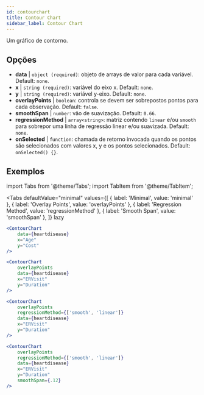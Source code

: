 ```yaml
---
id: contourchart
title: Contour Chart
sidebar_label: Contour Chart
---
```


Um gráfico de contorno.

## Opções

* __data__ | `object (required)`: objeto de arrays de valor para cada variável. Default: `none`.
* __x__ | `string (required)`: variável do eixo x. Default: `none`.
* __y__ | `string (required)`: variável y-eixo. Default: `none`.
* __overlayPoints__ | `boolean`: controla se devem ser sobrepostos pontos para cada observação. Default: `false`.
* __smoothSpan__ | `number`: vão de suavização. Default: `0.66`.
* __regressionMethod__ | `array<string>`: matriz contendo `linear` e/ou `smooth` para sobrepor uma linha de regressão linear e/ou suavizada. Default: `none`.
* __onSelected__ | `function`: chamada de retorno invocada quando os pontos são selecionados com valores x, y e os pontos selecionados. Default: `onSelected() {}`.


## Exemplos

import Tabs from '@theme/Tabs';
import TabItem from '@theme/TabItem';

<Tabs
    defaultValue="minimal"
    values={[
        { label: 'Minimal', value: 'minimal' },
        { label: 'Overlay Points', value: 'overlayPoints' },
        { label: 'Regression Method', value: 'regressionMethod' },
        { label: 'Smooth Span', value: 'smoothSpan' },
    ]}
    lazy
>

<TabItem value="minimal">

```jsx live
<ContourChart 
    data={heartdisease} 
    x="Age"
    y="Cost"
/>
```

</TabItem>

<TabItem value="overlayPoints">

```jsx live
<ContourChart 
    overlayPoints 
    data={heartdisease} 
    x="ERVisit"
    y="Duration"
/>
```

</TabItem>

<TabItem value="regressionMethod">

```jsx live
<ContourChart 
    overlayPoints 
    regressionMethod={['smooth', 'linear']}
    data={heartdisease} 
    x="ERVisit"
    y="Duration"
/>
```

</TabItem>

<TabItem value="smoothSpan">

```jsx live
<ContourChart 
    overlayPoints 
    regressionMethod={['smooth', 'linear']}
    data={heartdisease} 
    x="ERVisit"
    y="Duration"
    smoothSpan={.12}
/>
```

</TabItem>

</Tabs>
